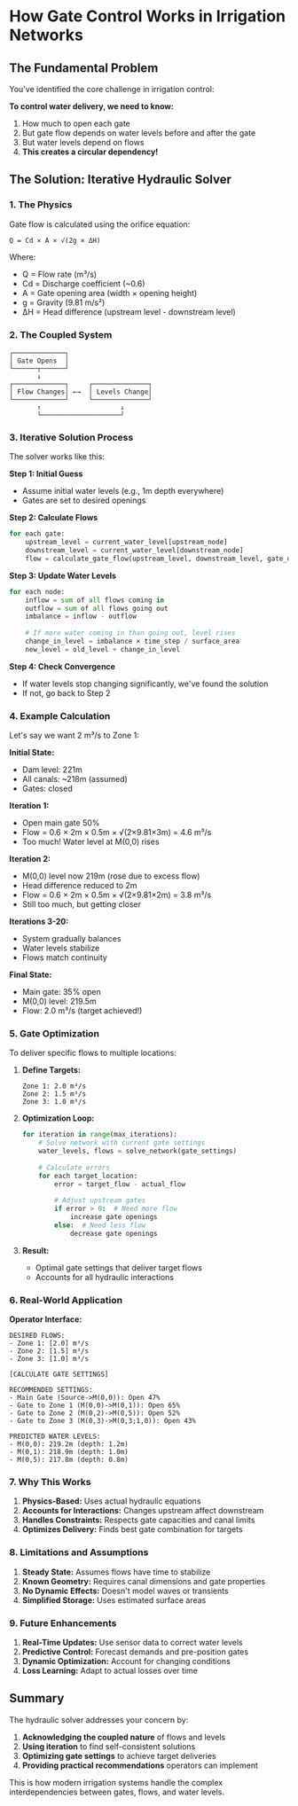 # How Gate Control Works in Irrigation Networks

## The Fundamental Problem

You've identified the core challenge in irrigation control:

**To control water delivery, we need to know:**
1. How much to open each gate
2. But gate flow depends on water levels before and after the gate
3. But water levels depend on flows
4. **This creates a circular dependency!**

## The Solution: Iterative Hydraulic Solver

### 1. The Physics

Gate flow is calculated using the orifice equation:
```
Q = Cd × A × √(2g × ΔH)
```
Where:
- Q = Flow rate (m³/s)
- Cd = Discharge coefficient (~0.6)
- A = Gate opening area (width × opening height)
- g = Gravity (9.81 m/s²)
- ΔH = Head difference (upstream level - downstream level)

### 2. The Coupled System

```
┌─────────────┐
│ Gate Opens  │
└──────┬──────┘
       ↓
┌─────────────┐     ┌──────────────┐
│ Flow Changes│ ←→  │ Levels Change│
└─────────────┘     └──────────────┘
       ↑                    ↓
       └────────────────────┘
```

### 3. Iterative Solution Process

The solver works like this:

**Step 1: Initial Guess**
- Assume initial water levels (e.g., 1m depth everywhere)
- Gates are set to desired openings

**Step 2: Calculate Flows**
```python
for each gate:
    upstream_level = current_water_level[upstream_node]
    downstream_level = current_water_level[downstream_node]
    flow = calculate_gate_flow(upstream_level, downstream_level, gate_opening)
```

**Step 3: Update Water Levels**
```python
for each node:
    inflow = sum of all flows coming in
    outflow = sum of all flows going out
    imbalance = inflow - outflow
    
    # If more water coming in than going out, level rises
    change_in_level = imbalance × time_step / surface_area
    new_level = old_level + change_in_level
```

**Step 4: Check Convergence**
- If water levels stop changing significantly, we've found the solution
- If not, go back to Step 2

### 4. Example Calculation

Let's say we want 2 m³/s to Zone 1:

**Initial State:**
- Dam level: 221m
- All canals: ~218m (assumed)
- Gates: closed

**Iteration 1:**
- Open main gate 50%
- Flow = 0.6 × 2m × 0.5m × √(2×9.81×3m) = 4.6 m³/s
- Too much! Water level at M(0,0) rises

**Iteration 2:**
- M(0,0) level now 219m (rose due to excess flow)
- Head difference reduced to 2m
- Flow = 0.6 × 2m × 0.5m × √(2×9.81×2m) = 3.8 m³/s
- Still too much, but getting closer

**Iterations 3-20:**
- System gradually balances
- Water levels stabilize
- Flows match continuity

**Final State:**
- Main gate: 35% open
- M(0,0) level: 219.5m
- Flow: 2.0 m³/s (target achieved!)

### 5. Gate Optimization

To deliver specific flows to multiple locations:

1. **Define Targets:**
   ```
   Zone 1: 2.0 m³/s
   Zone 2: 1.5 m³/s
   Zone 3: 1.0 m³/s
   ```

2. **Optimization Loop:**
   ```python
   for iteration in range(max_iterations):
       # Solve network with current gate settings
       water_levels, flows = solve_network(gate_settings)
       
       # Calculate errors
       for each target_location:
           error = target_flow - actual_flow
           
           # Adjust upstream gates
           if error > 0:  # Need more flow
               increase gate openings
           else:  # Need less flow
               decrease gate openings
   ```

3. **Result:**
   - Optimal gate settings that deliver target flows
   - Accounts for all hydraulic interactions

### 6. Real-World Application

**Operator Interface:**
```
DESIRED FLOWS:
- Zone 1: [2.0] m³/s
- Zone 2: [1.5] m³/s
- Zone 3: [1.0] m³/s

[CALCULATE GATE SETTINGS]

RECOMMENDED SETTINGS:
- Main Gate (Source->M(0,0)): Open 47%
- Gate to Zone 1 (M(0,0)->M(0,1)): Open 65%
- Gate to Zone 2 (M(0,2)->M(0,5)): Open 52%
- Gate to Zone 3 (M(0,3)->M(0,3;1,0)): Open 43%

PREDICTED WATER LEVELS:
- M(0,0): 219.2m (depth: 1.2m)
- M(0,1): 218.9m (depth: 1.0m)
- M(0,5): 217.8m (depth: 0.8m)
```

### 7. Why This Works

1. **Physics-Based:** Uses actual hydraulic equations
2. **Accounts for Interactions:** Changes upstream affect downstream
3. **Handles Constraints:** Respects gate capacities and canal limits
4. **Optimizes Delivery:** Finds best gate combination for targets

### 8. Limitations and Assumptions

1. **Steady State:** Assumes flows have time to stabilize
2. **Known Geometry:** Requires canal dimensions and gate properties
3. **No Dynamic Effects:** Doesn't model waves or transients
4. **Simplified Storage:** Uses estimated surface areas

### 9. Future Enhancements

1. **Real-Time Updates:** Use sensor data to correct water levels
2. **Predictive Control:** Forecast demands and pre-position gates
3. **Dynamic Optimization:** Account for changing conditions
4. **Loss Learning:** Adapt to actual losses over time

## Summary

The hydraulic solver addresses your concern by:
1. **Acknowledging the coupled nature** of flows and levels
2. **Using iteration** to find self-consistent solutions
3. **Optimizing gate settings** to achieve target deliveries
4. **Providing practical recommendations** operators can implement

This is how modern irrigation systems handle the complex interdependencies between gates, flows, and water levels.